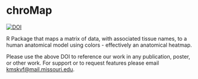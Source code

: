 # chroMap
[![DOI](https://zenodo.org/badge/24072/BeamerLab/chroMap.svg)](https://zenodo.org/badge/latestdoi/24072/BeamerLab/chroMap)

R Package that maps a matrix of data, with associated tissue names, to a human anatomical model using colors - effectively an anatomical heatmap.

Please  use the above DOI to reference our work in any publication, poster, or other work. For support or to request features please email kmskvf@mail.missouri.edu.
